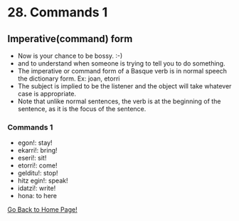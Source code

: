 # 28. Commands 1
##  Imperative(command) form
* Now is your chance to be bossy. :-)
* and to understand when someone is trying to tell you to do something.
* The imperative or command form of a Basque verb is in normal speech the dictionary form. Ex: joan, etorri
* The subject is implied to be the listener and the object will take whatever case is appropriate.
* Note that unlike normal sentences, the verb is at the beginning of the sentence, as it is the focus of the sentence.

### Commands 1
* egon!: stay!
* ekarri!: bring!
* eseri!: sit!
* etorri!: come!
* gelditu!: stop!
* hitz egin!: speak!
* idatzi!: write!
* hona: to here

[ Go Back to Home Page!](..)
